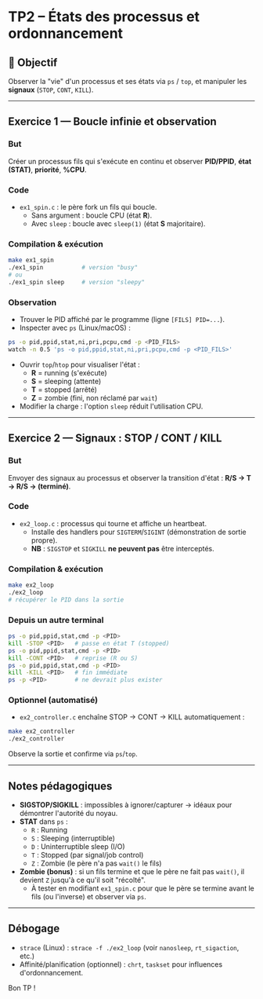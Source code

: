 # TP2 – États des processus et ordonnancement

## 🎯 Objectif
Observer la "vie" d'un processus et ses états via `ps` / `top`, et manipuler les **signaux** (`STOP`, `CONT`, `KILL`).

---

## Exercice 1 — Boucle infinie et observation

### But
Créer un processus fils qui s'exécute en continu et observer **PID/PPID**, **état (STAT)**, **priorité**, **%CPU**.

### Code
- `ex1_spin.c` : le père fork un fils qui boucle.
  - Sans argument : boucle CPU (état **R**).
  - Avec `sleep` : boucle avec `sleep(1)` (état **S** majoritaire).

### Compilation & exécution
```bash
make ex1_spin
./ex1_spin           # version "busy"
# ou
./ex1_spin sleep     # version "sleepy"
```

### Observation
- Trouver le PID affiché par le programme (ligne `[FILS] PID=...`).
- Inspecter avec `ps` (Linux/macOS) :
```bash
ps -o pid,ppid,stat,ni,pri,pcpu,cmd -p <PID_FILS>
watch -n 0.5 'ps -o pid,ppid,stat,ni,pri,pcpu,cmd -p <PID_FILS>'
```
- Ouvrir `top`/`htop` pour visualiser l'état :
  - **R** = running (s'exécute)
  - **S** = sleeping (attente)
  - **T** = stopped (arrêté)
  - **Z** = zombie (fini, non réclamé par `wait`)
- Modifier la charge : l'option `sleep` réduit l'utilisation CPU.

---

## Exercice 2 — Signaux : STOP / CONT / KILL

### But
Envoyer des signaux au processus et observer la transition d'état : **R/S → T → R/S → (terminé)**.

### Code
- `ex2_loop.c` : processus qui tourne et affiche un heartbeat.
  - Installe des handlers pour `SIGTERM`/`SIGINT` (démonstration de sortie propre).
  - **NB** : `SIGSTOP` et `SIGKILL` **ne peuvent pas** être interceptés.

### Compilation & exécution
```bash
make ex2_loop
./ex2_loop
# récupérer le PID dans la sortie
```

### Depuis un **autre terminal**
```bash
ps -o pid,ppid,stat,cmd -p <PID>
kill -STOP <PID>   # passe en état T (stopped)
ps -o pid,ppid,stat,cmd -p <PID>
kill -CONT <PID>   # reprise (R ou S)
ps -o pid,ppid,stat,cmd -p <PID>
kill -KILL <PID>   # fin immédiate
ps -p <PID>        # ne devrait plus exister
```

### Optionnel (automatisé)
- `ex2_controller.c` enchaîne STOP → CONT → KILL automatiquement :
```bash
make ex2_controller
./ex2_controller
```
Observe la sortie et confirme via `ps`/`top`.

---

## Notes pédagogiques
- **SIGSTOP/SIGKILL** : impossibles à ignorer/capturer → idéaux pour démontrer l'autorité du noyau.
- **STAT** dans `ps` :
  - `R` : Running
  - `S` : Sleeping (interruptible)
  - `D` : Uninterruptible sleep (I/O)
  - `T` : Stopped (par signal/job control)
  - `Z` : Zombie (le père n'a pas `wait()` le fils)
- **Zombie (bonus)** : si un fils termine et que le père ne fait pas `wait()`, il devient `Z` jusqu'à ce qu'il soit "récolté".
  - À tester en modifiant `ex1_spin.c` pour que le père se termine avant le fils (ou l'inverse) et observer via `ps`.

---

## Débogage
- `strace` (Linux) : `strace -f ./ex2_loop` (voir `nanosleep`, `rt_sigaction`, etc.)
- Affinité/planification (optionnel) : `chrt`, `taskset` pour influences d'ordonnancement.

Bon TP !
